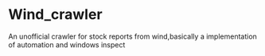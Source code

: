 # Wind_crawler
 An unofficial crawler for stock reports from wind,basically a implementation of automation and windows inspect
